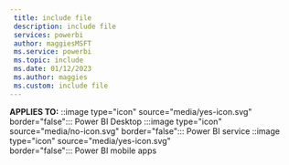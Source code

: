 ```yaml
---
 title: include file
 description: include file
 services: powerbi
 author: maggiesMSFT
 ms.service: powerbi
 ms.topic: include
 ms.date: 01/12/2023
 ms.author: maggies
 ms.custom: include file
---
```


**APPLIES TO:** ::image type="icon" source="media/yes-icon.svg" border="false":::&nbsp;Power&nbsp;BI&nbsp;Desktop :::image type="icon" source="media/no-icon.svg" border="false":::&nbsp;Power&nbsp;BI&nbsp;service ::image type="icon" source="media/yes-icon.svg" border="false":::&nbsp;Power&nbsp;BI&nbsp;mobile&nbsp;apps